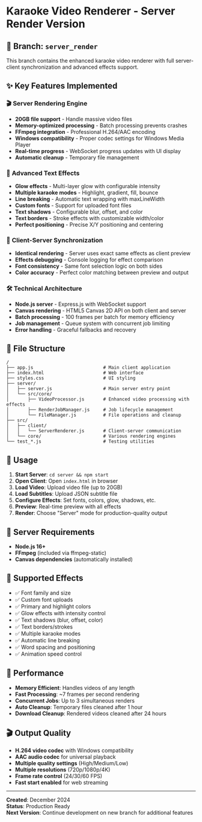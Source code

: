 # Karaoke Video Renderer - Server Render Version

## 🎯 Branch: `server_render`

This branch contains the enhanced karaoke video renderer with full server-client synchronization and advanced effects support.

## ✨ Key Features Implemented

### 🎬 **Server Rendering Engine**

- **20GB file support** - Handle massive video files
- **Memory-optimized processing** - Batch processing prevents crashes
- **FFmpeg integration** - Professional H.264/AAC encoding
- **Windows compatibility** - Proper codec settings for Windows Media Player
- **Real-time progress** - WebSocket progress updates with UI display
- **Automatic cleanup** - Temporary file management

### 🎨 **Advanced Text Effects**

- **Glow effects** - Multi-layer glow with configurable intensity
- **Multiple karaoke modes** - Highlight, gradient, fill, bounce
- **Line breaking** - Automatic text wrapping with maxLineWidth
- **Custom fonts** - Support for uploaded font files
- **Text shadows** - Configurable blur, offset, and color
- **Text borders** - Stroke effects with customizable width/color
- **Perfect positioning** - Precise X/Y positioning and centering

### 🔄 **Client-Server Synchronization**

- **Identical rendering** - Server uses exact same effects as client preview
- **Effects debugging** - Console logging for effect comparison
- **Font consistency** - Same font selection logic on both sides
- **Color accuracy** - Perfect color matching between preview and output

### 🛠️ **Technical Architecture**

- **Node.js server** - Express.js with WebSocket support
- **Canvas rendering** - HTML5 Canvas 2D API on both client and server
- **Batch processing** - 100 frames per batch for memory efficiency
- **Job management** - Queue system with concurrent job limiting
- **Error handling** - Graceful fallbacks and recovery

## 📁 **File Structure**

```
/
├── app.js                          # Main client application
├── index.html                      # Web interface
├── styles.css                      # UI styling
├── server/
│   ├── server.js                   # Main server entry point
│   └── src/core/
│       ├── VideoProcessor.js       # Enhanced video processing with effects
│       ├── RenderJobManager.js     # Job lifecycle management
│       └── FileManager.js          # File operations and cleanup
├── src/
│   ├── client/
│   │   └── ServerRenderer.js       # Client-server communication
│   └── core/                       # Various rendering engines
└── test_*.js                       # Testing utilities
```

## 🎯 **Usage**

1. **Start Server**: `cd server && npm start`
2. **Open Client**: Open `index.html` in browser
3. **Load Video**: Upload video file (up to 20GB)
4. **Load Subtitles**: Upload JSON subtitle file
5. **Configure Effects**: Set fonts, colors, glow, shadows, etc.
6. **Preview**: Real-time preview with all effects
7. **Render**: Choose "Server" mode for production-quality output

## 🔧 **Server Requirements**

- **Node.js 16+**
- **FFmpeg** (included via ffmpeg-static)
- **Canvas dependencies** (automatically installed)

## 🎨 **Supported Effects**

- ✅ Font family and size
- ✅ Custom font uploads
- ✅ Primary and highlight colors
- ✅ Glow effects with intensity control
- ✅ Text shadows (blur, offset, color)
- ✅ Text borders/strokes
- ✅ Multiple karaoke modes
- ✅ Automatic line breaking
- ✅ Word spacing and positioning
- ✅ Animation speed control

## 🚀 **Performance**

- **Memory Efficient**: Handles videos of any length
- **Fast Processing**: ~7 frames per second rendering
- **Concurrent Jobs**: Up to 3 simultaneous renders
- **Auto Cleanup**: Temporary files cleaned after 1 hour
- **Download Cleanup**: Rendered videos cleaned after 24 hours

## 🎬 **Output Quality**

- **H.264 video codec** with Windows compatibility
- **AAC audio codec** for universal playback
- **Multiple quality settings** (High/Medium/Low)
- **Multiple resolutions** (720p/1080p/4K)
- **Frame rate control** (24/30/60 FPS)
- **Fast start enabled** for web streaming

---

**Created**: December 2024  
**Status**: Production Ready  
**Next Version**: Continue development on new branch for additional features

